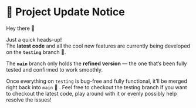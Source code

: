 # 🎯 Project Update Notice

Hey there 👋  

Just a quick heads-up!  
The **latest code** and all the cool new features are currently being developed on the **`testing`** branch 🧪.  

The **`main`** branch only holds the **refined version** — the one that’s been fully tested and confirmed to work smoothly.  

Once everything on `testing` is bug-free and fully functional, it’ll be merged right back into `main` 🚀  . 
Feel free to checkout the testing branch if you want to checkout the latest code, play around with it or evenly possibly help resolve the issues!


